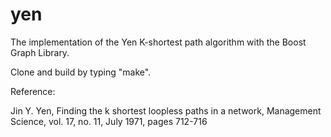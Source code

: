 # yen

The implementation of the Yen K-shortest path algorithm with the Boost
Graph Library.

Clone and build by typing "make".

Reference:

Jin Y. Yen, Finding the k shortest loopless paths in a network,
Management Science, vol. 17, no. 11, July 1971, pages 712-716

